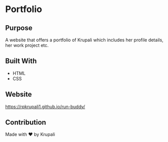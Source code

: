 # Portfolio

## Purpose
A website that offers a portfolio of Krupali which includes her profile details, her work project etc.

## Built With
* HTML
* CSS

## Website
https://rpkrupali1.github.io/run-buddy/

## Contribution
Made with ❤️ by Krupali

